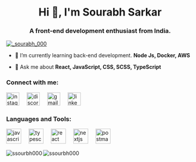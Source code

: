 <h1 align="center">Hi 👋, I'm Sourabh Sarkar</h1>
<h3 align="center">A front-end development enthusiast from India.</h3>

<p align="left"> <a href="https://twitter.com/_sourabh_000" target="blank"><img src="https://img.shields.io/twitter/follow/_sourabh_000?logo=twitter&style=for-the-badge" alt="_sourabh_000" /></a> </p>

- 🌱 I’m currently learning back-end development. **Node Js, Docker, AWS**

- 💬 Ask me about **React, JavaScript, CSS, SCSS, TypeScript**

<h3 align="left">Connect with me:</h3>
<div align="left">
  
  <img src="https://img.shields.io/static/v1?message=Instagram&logo=instagram&label=&color=E4405F&logoColor=white&labelColor=&style=for-the-badge" height="35" alt="instagram logo"  /> <img width="12" />
  <img src="https://img.shields.io/static/v1?message=Discord&logo=discord&label=&color=7289DA&logoColor=white&labelColor=&style=for-the-badge" height="35" alt="discord logo"  /> <img width="12" />
  <img src="https://img.shields.io/static/v1?message=Gmail&logo=gmail&label=&color=D14836&logoColor=white&labelColor=&style=for-the-badge" height="35" alt="gmail logo"  /> <img width="12" />
  <img src="https://img.shields.io/static/v1?message=LinkedIn&logo=linkedin&label=&color=0077B5&logoColor=white&labelColor=&style=for-the-badge" height="35" alt="linkedin logo"  /> <img width="12" />
</div>

<h3 align="left">Languages and Tools:</h3>
  <div>
    <img src="https://cdn.jsdelivr.net/gh/devicons/devicon/icons/javascript/javascript-original.svg" height="40" alt="javascript logo"  />
    <img width="12" />
  <img src="https://cdn.jsdelivr.net/gh/devicons/devicon/icons/typescript/typescript-original.svg" height="40" alt="typescript logo"  />
  <img width="12" />
  <img src="https://cdn.jsdelivr.net/gh/devicons/devicon/icons/react/react-original.svg" height="40" alt="react logo"  />
  <img width="12" />
  <img src="https://cdn.jsdelivr.net/gh/devicons/devicon/icons/nextjs/nextjs-original.svg" height="40" alt="nextjs logo"  />
  <img width="12" />
  <img src="https://www.vectorlogo.zone/logos/getpostman/getpostman-icon.svg" alt="postman" width="40" height="40"/> 
  
  </div>
  <p></p>

<p><img align="left" src="https://github-readme-stats.vercel.app/api/top-langs?username=ssourbh000&show_icons=true&locale=en&layout=compact" alt="ssourbh000" /></p>
<p></p>
<p><img align="center" src="https://github-readme-streak-stats.herokuapp.com/?user=ssourbh000&" alt="ssourbh000" /></p>
